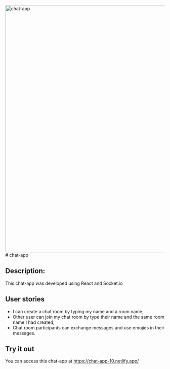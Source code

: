 <img width="779" alt="chat-app" src="https://user-images.githubusercontent.com/19254270/132104803-3347bf9b-33b6-4640-bff8-09fa497a7708.png">
# chat-app

## Description:
This chat-app was developed using React and Socket.io

## User stories
- I can create a chat room by typing my name and a room name;
- Other user can join my chat room by type their name and the same room name I had created;
- Chat room participants can exchange messages and use emojies in their messages.

## Try it out
You can access this chat-app at https://chat-app-10.netlify.app/ 




